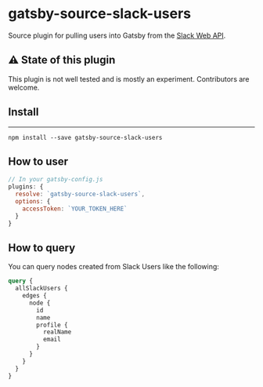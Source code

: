 # gatsby-source-slack-users

Source plugin for pulling users into Gatsby from the [Slack Web API](https://api.slack.com/methods/users.list).

## :warning: State of this plugin

This plugin is not well tested and is mostly an experiment. Contributors are welcome.

## Install

---

`npm install --save gatsby-source-slack-users`

## How to user

```javascript
// In your gatsby-config.js
plugins: {
  resolve: `gatsby-source-slack-users`,
  options: {
    accessToken: `YOUR_TOKEN_HERE`
  }
}
```

## How to query

You can query nodes created from Slack Users like the following:

```graphql
query {
  allSlackUsers {
    edges {
      node {
        id
        name
        profile {
          realName
          email
        }
      }
    }
  }
}
```
